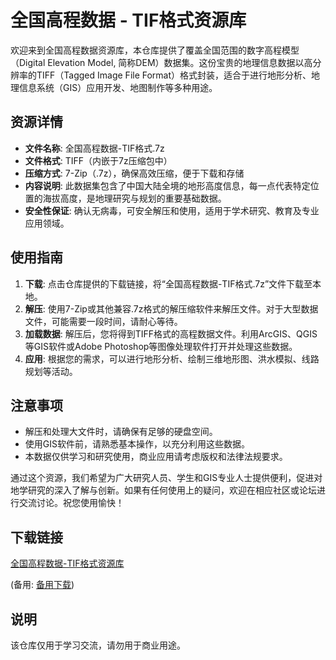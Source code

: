 # 全国高程数据 - TIF格式资源库

欢迎来到全国高程数据资源库，本仓库提供了覆盖全国范围的数字高程模型（Digital Elevation Model, 简称DEM）数据集。这份宝贵的地理信息数据以高分辨率的TIFF（Tagged Image File Format）格式封装，适合于进行地形分析、地理信息系统（GIS）应用开发、地图制作等多种用途。

## 资源详情

- **文件名称**: 全国高程数据-TIF格式.7z
- **文件格式**: TIFF（内嵌于7z压缩包中）
- **压缩方式**: 7-Zip（.7z），确保高效压缩，便于下载和存储
- **内容说明**: 此数据集包含了中国大陆全境的地形高度信息，每一点代表特定位置的海拔高度，是地理研究与规划的重要基础数据。
- **安全性保证**: 确认无病毒，可安全解压和使用，适用于学术研究、教育及专业应用领域。

## 使用指南

1. **下载**: 点击仓库提供的下载链接，将“全国高程数据-TIF格式.7z”文件下载至本地。
2. **解压**: 使用7-Zip或其他兼容.7z格式的解压缩软件来解压文件。对于大型数据文件，可能需要一段时间，请耐心等待。
3. **加载数据**: 解压后，您将得到TIFF格式的高程数据文件。利用ArcGIS、QGIS等GIS软件或Adobe Photoshop等图像处理软件打开并处理这些数据。
4. **应用**: 根据您的需求，可以进行地形分析、绘制三维地形图、洪水模拟、线路规划等活动。

## 注意事项

- 解压和处理大文件时，请确保有足够的硬盘空间。
- 使用GIS软件前，请熟悉基本操作，以充分利用这些数据。
- 本数据仅供学习和研究使用，商业应用请考虑版权和法律法规要求。

通过这个资源，我们希望为广大研究人员、学生和GIS专业人士提供便利，促进对地学研究的深入了解与创新。如果有任何使用上的疑问，欢迎在相应社区或论坛进行交流讨论。祝您使用愉快！

## 下载链接
[全国高程数据-TIF格式资源库](https://pan.quark.cn/s/5b4f5ce4e2df) 

(备用: [备用下载](https://pan.baidu.com/s/1XPeQkeJ4rG0V8r-66x9TKQ?pwd=1234))

## 说明

该仓库仅用于学习交流，请勿用于商业用途。
